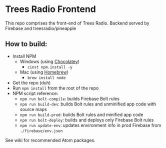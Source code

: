 # Trees Radio Frontend

This repo comprises the front-end of Trees Radio. Backend served by Firebase and treesradio/pineapple


## How to build:
* Install NPM
  - Windows (using [Chocolatey](https://chocolatey.org/))
    + `cinst npm.install -y`
  - Mac (using [Homebrew](http://brew.sh/))
    + `brew install node`
* Get the repo (duh)
* Run `npm install` from the root of the repo
* NPM script reference:
  - `npm run bolt-compile`: builds Firebase Bolt rules
  - `npm run build-dev`: builds Bolt rules and unminified app code with source maps
  - `npm run build-prod`: builds Bolt rules and minified app code
  - `npm run bolt-deploy`: builds and deploys only Firebase Bolt rules
  - `npm run update-env`: updates environment info in prod Firebase from `./firebase/env.json`

See wiki for recommended Atom packages.
